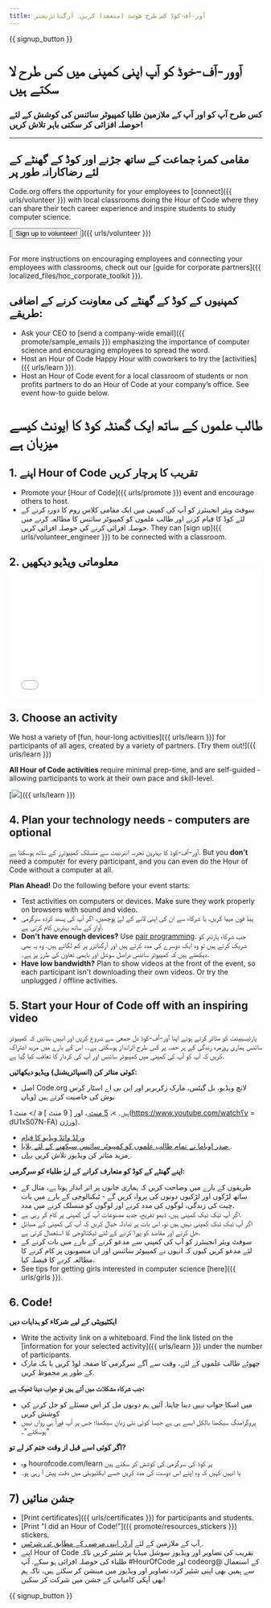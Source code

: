 ```yaml
---
title: آور-آف-کوڈ کس طرح ھوسٹ (منعقد) کریں۔ آرگنائزیشنز
---
```


{{ signup_button }}

# آوور-آف-خوڈ کو آپ اپنی کمپنی میں کس طرح لا سکتے ہیں
### کس طرح آپ کو اور آپ کے ملازمین طلبا کمپیوٹر سائنس کی کوشش کے لئے حوصلہ افزائی کر سکتی باہر تلاش کریں!

***

## مقامی کمرۂ جماعت کے ساتھ جڑنے اور کوڈ کے گھنٹے کے لئے رضاکارانہ طور پر
Code.org offers the opportunity for your employees to [connect]({{ urls/volunteer }}) with local classrooms doing the Hour of Code where they can share their tech career experience and inspire students to study computer science.

[<button>Sign up to volunteer!</button>]({{ urls/volunteer }})
<br>
<br>

For more instructions on encouraging employees and connecting your employees with classrooms, check out our [guide for corporate partners]({{ localized_files/hoc_corporate_toolkit }}).

## کمپنیوں کے کوڈ کے گھنٹے کی معاونت کرنے کے اضافی طریقے:

- Ask your CEO to [send a company-wide email]({{ promote/sample_emails }}) emphasizing the importance of computer science and encouraging employees to spread the word.
- Host an Hour of Code Happy Hour with coworkers to try the [activities]({{ urls/learn }}).
- Host an Hour of Code event for a local classroom of students or non profits partners to do an Hour of Code at your company’s office. See event how-to guide below.


# طالب علموں کے ساتھ ایک گھنٹہ کوڈ کا ایونٹ کیسے میزبان ہے

## 1. اپنے Hour of Code تقریب کا پرچار کریں
- Promote your [Hour of Code]({{ urls/promote }}) event and encourage others to host.
- سوفٹ ویئر انجینئرز کو آپ کی کمپنی میں ایک مقامی کلاس روم کا دورہ کرنے کے لئے کوڈ کا قیام کرنے اور طالب علموں کو کمپیوٹر سائنس کا مطالعہ کرنے میں حوصلہ افزائی کرنے کی حوصلہ افزائی کریں. They can [sign up]({{ urls/volunteer_engineer }}) to be connected with a classroom.

## 2. معلوماتی ویڈیو دیکھیں <iframe width="500" height="255" src="//www.youtube.com/embed/SrnvvWDm73k" frameborder="0" allowfullscreen mark="crwd-mark"></iframe>

## 3. Choose an activity
We host a variety of [fun, hour-long activities]({{ urls/learn }}) for participants of all ages, created by a variety of partners. [Try them out!]({{ urls/learn }})

**All Hour of Code activities** require minimal prep-time, and are self-guided - allowing participants to work at their own pace and skill-level.

[<img src="/images/fit-700/tutorials.png" />]({{ urls/learn }})

## 4. Plan your technology needs - computers are optional

آور-آف-کوڈ کا بہترین تجربہ انٹرنیت سے منسلک کمپیوٹرز کے ساتھ ہوسکتا ہے. But you **don’t** need a computer for every participant, and you can even do the Hour of Code without a computer at all.

**Plan Ahead!** Do the following before your event starts:

- Test activities on computers or devices. Make sure they work properly on browsers with sound and video.
- ہیڈ فون مہیا کریں، یا شرکاء سے ان کی اپنی لانے کے لۓ پوچھیں، اگر آپ کی پسند کردہ سرگرمی آواز کے ساتھ بہترین کام کرتی ہے.
- **Don't have enough devices?** Use [pair programming](https://www.youtube.com/watch?v=vgkahOzFH2Q). جب شرکاء پارٹنر کو شریک کرتے ہیں تو وہ ایک دوسرے کی مدد کرتے ہیں اور آرگنائزر پر کم لگاتے ہیں. وہ یہ بھی دیکھتے ہیں کہ کمپیوٹر سائنس دراصل سوشل اور باہمی تعاون کی طرز پر ہے۔.
- **Have low bandwidth?** Plan to show videos at the front of the event, so each participant isn't downloading their own videos. Or try the unplugged / offline activities.

## 5.  Start your Hour of Code off with an inspiring video
پارٹیسیپنٹ کو متاثر کرتے ہوئے اپنا آور-آف-کوڈ دل جمعی سے شروع کریں اور انہیں بتائیں کہ کمپیوٹر سائنس ہماری روزمرہ زندگی کے ہر حصہ پر کس طرح اثرانداز ہوسکتی ہے۔. اس کے بارے میں مزید اشتراک کریں کہ آپ کو آپ کی کمپنی میں کمپیوٹر سائنس اور آپ کی کردار کا تعاقب کیا گیا ہے.

**کوئی متاثر کن (انسپائریشنل) ویڈیو دیکھائیں:**

- اصل Code.org لانچ ویڈیو، بل گیٹس، مارک زکربربر اور این بی اے اسٹار کرس بوش کی خاصیت کرتے ہیں (وہاں

 1 منٹ </ a ہیں. >، [ 5 منٹ ](https://www.youtube.com/watch؟v=nKIu9yen5nc)، اور [ 9 منٹ ](https://www.youtube.com/watch؟v = dU1xS07N-FA) ورژن).</li> 
  
  - [ ورلڈ وائڈ ویڈیو کا قیام ](https://www.youtube.com/watch؟v=KsOIlDT145A)
- [ صدر اوباما نے تمام طالب علموں کو کمپیوٹر سائنس سیکھنے کے لئے بلایا ](https://www.youtube.com/watch؟v=6XvmhE1J9PY).
- مزید متاثر کن ویڈیوز تلاش کریں [ یہاں ](https://www.youtube.com/playlist؟list=PLzdnOPI1iJNfpD8i4Sx7U0y2MccnrNZuP).</ul> 

**اپنے گھنٹے کے کوڈ کو متعارف کرانے کے لۓ طلباء کو سرگرمی:**

- طریقوں کے بارے میں وضاحت کریں کہ ہماری جانوں پر اثر انداز ہوتا ہے، مثال کے ساتھ لڑکوں اور لڑکیوں دونوں کی پرواہ کریں گے - ٹیکنالوجی کے بارے میں بات چیت کی زندگی، لوگوں کی مدد کرنے اور لوگوں کو منسلک کرنے میں مدد.
- اگر آپ ٹیک ٹیک کمپنی ہیں، ڈیمو تفریح، جدید مصنوعات آپ کی کمپنی پر کام کر رہی ہے.
- اگر آپ ٹیک ٹیک کمپنی نہیں ہیں تو، اس بات پر تبادلہ خیال کریں کہ آپ کی کمپنی کے مسائل حل کرنے اور مقاصد کو پورا کرنے کے لئے ٹیکنالوجی کا استعمال کرتی ہے.
- سوفٹ ویئر انجینئرز کو آپ کی کمپنی سے مدعو کرنے کے بارے میں بات کرنے کے لئے مدعو کریں کیوں کہ انہوں نے کمپیوٹر سائنس اور ان منصوبوں پر کام کرنے کا مطالعہ کرنے کا فیصلہ کیا.
- See tips for getting girls interested in computer science [here]({{ urls/girls }}).



## 6. Code!

**ایکٹیویٹی کے لیے شرکاء کو ہدایات دیں**

- Write the activity link on a whiteboard. Find the link listed on the [information for your selected activity]({{ urls/learn }}) under the number of participants.
- چھوٹے طالب علموں کے لئے، وقت سے آگے سرگرمی کا صفحہ لوڈ کریں یا بک مارک کے طور پر محفوظ کریں.

**جب شرکاء مشکلات میں آتے ہیں تو جواب دینا ٹھیک ہے:**

- میں اسکا جواب نہیں دینا چاہتا. آئیں ہم دونوں مل کر اس مسئلے کو حل کرنے کی کوشش کریں
- پروگرامنگ سیکھنا بالکل ایسے ہی ہے جیسا کوئی نئی زبان سیکھنا؛ جس پر آپ فوراً ہی رواں نہیں ہوسکتے"۔"

**اگر کوئی اسے قبل از وقت ختم کر لے تو?**

- وہ hourofcode.com/learn پر کوڈ کی سرگرمی کی کوشش کر سکتے ہیں
- یا انہیں کہیں کہ وہ اپنے اس دوست کی مدد کریں جسے ایکٹیویٹی میں دقت پیش آ رہی ہو۔



## 7) جشن منائیں

- [Print certificates]({{ urls/certificates }}) for participants and students.
- [Print "I did an Hour of Code!"]({{ promote/resources_stickers }}) stickers.
- آپ کے ملازمین کے لئے [ آرڈر اپنی مرضی کے مطابق ٹی شرٹس ](http://blog.code.org/post/132608499493/hour-of-code-shirts-and-more).
- اپنے Hour of Code تقریب کی تصاویر اور ویڈیوز سوشل میڈیا پر شئیر کریں تاکہ طلباء کی حوصلہ افزائی ہو سکے. آپ #HourOfCode اور codeorg@ کے استعمال سے ہمیں بھی اپنی شئیر کردہ تصاویر اور ویڈیوز میں مینشن کر سکتے ہیں، تاکہ ہم بھی آپکی کامیابی کے جشن میں شرکت کر سکیں!

{{ signup_button }}
